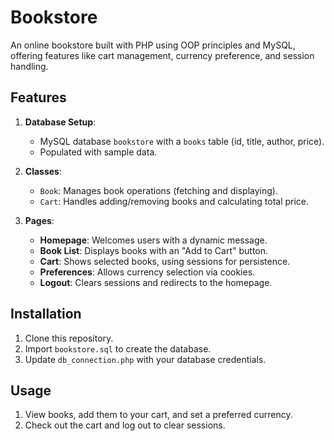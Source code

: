 # Bookstore

An online bookstore built with PHP using OOP principles and MySQL, offering features like cart management, currency preference, and session handling.

## Features

1. **Database Setup**:
   - MySQL database `bookstore` with a `books` table (id, title, author, price).
   - Populated with sample data.

2. **Classes**:
   - `Book`: Manages book operations (fetching and displaying).
   - `Cart`: Handles adding/removing books and calculating total price.

3. **Pages**:
   - **Homepage**: Welcomes users with a dynamic message.
   - **Book List**: Displays books with an "Add to Cart" button.
   - **Cart**: Shows selected books, using sessions for persistence.
   - **Preferences**: Allows currency selection via cookies.
   - **Logout**: Clears sessions and redirects to the homepage.

## Installation

1. Clone this repository.
2. Import `bookstore.sql` to create the database.
3. Update `db_connection.php` with your database credentials.

## Usage

1. View books, add them to your cart, and set a preferred currency.
2. Check out the cart and log out to clear sessions.
